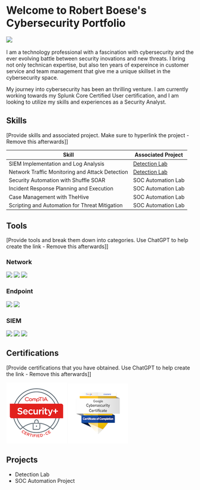 # Welcome to Robert Boese's Cybersecurity Portfolio
<a href="[https://linkedin.co](https://www.linkedin.com/in/robertboese4/)m"><img src="https://img.shields.io/badge/-LinkedIn-0072b1?&style=for-the-badge&logo=linkedin&logoColor=white" /></a>

I am a technology professional with a fascination with cybersecurity and the ever evolving battle between security inovations and new threats. I bring not only technican expertise, but also ten years of expereince in customer service and team management that give me a unique skillset in the cybersecurity space.

My journey into cybersecurity has been an thrilling venture. I am currently working towards my Splunk Core Certified User certification, and I am looking to utilize my skills and experiences as a Security Analyst.

## Skills
[Provide skills and associated project. Make sure to hyperlink the project - Remove this afterwards]]

| Skill                                         | Associated Project         |
|-----------------------------------------------|----------------------------|
| SIEM Implementation and Log Analysis          | <a href="https://google.com">Detection Lab</a>|
| Network Traffic Monitoring and Attack Detection | <a href="https://google.com">Detection Lab</a>|
| Security Automation with Shuffle SOAR         | SOC Automation Lab|
| Incident Response Planning and Execution      | SOC Automation Lab|
| Case Management with TheHive                  | SOC Automation Lab|
| Scripting and Automation for Threat Mitigation | SOC Automation Lab|

## Tools
[Provide tools and break them down into categories. Use ChatGPT to help create the link - Remove this afterwards]]

### Network
<div>
    <img src="https://img.shields.io/badge/-Wireshark-1679A7?&style=for-the-badge&logo=Wireshark&logoColor=white" />
    <img src="https://img.shields.io/badge/-Suricata-EF3B2D?&style=for-the-badge&logo=Suricata&logoColor=white" />
    <img src="https://img.shields.io/badge/-Zeek-777BB4?&style=for-the-badge&logo=Zeek&logoColor=white" />
</div>

### Endpoint
<div>
    <img src="https://img.shields.io/badge/-Microsoft_Defender_for_Endpoint-00A4EF?&style=for-the-badge&logo=Microsoft&logoColor=white" />
    <img src="https://img.shields.io/badge/-Velociraptor-4B275F?&style=for-the-badge&logo=Velociraptor&logoColor=white" />
</div>

### SIEM
<div>
    <img src="https://img.shields.io/badge/-Microsoft_Sentinel-0078D4?&style=for-the-badge&logo=Microsoft&logoColor=white" />
    <img src="https://img.shields.io/badge/-Splunk-000000?&style=for-the-badge&logo=Splunk&logoColor=white" />
    <img src="https://img.shields.io/badge/-Elastic-005571?&style=for-the-badge&logo=Elastic&logoColor=white" />
</div>

## Certifications
[Provide certifications that you have obtained. Use ChatGPT to help create the link - Remove this afterwards]]
<div>
<a href="https://www.credly.com/badges/34700dfa-b73f-4d1c-8295-c901303539cb"><img src="https://github.com/rfboese4/rfboese4/blob/main/comptia-security-ce-certification (1).png" /></a>
<a href="https://www.credly.com/badges/17680668-d963-4ca9-9add-460206fd8aad"><img src="https://github.com/rfboese4/rfboese4/blob/main/google-cybersecurity-certificate.png" /></a>
</div>

## Projects
- Detection Lab
- SOC Automation Project
